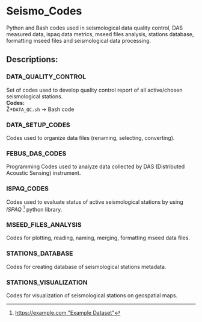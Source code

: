 # Seismo_Codes
Python and Bash codes used in seismological data quality control, DAS measured data, ispaq data metrics, mseed files analysis, stations database, formatting mseed files and seismological data processing.

## Descriptions:

### DATA_QUALITY_CONTROL
  Set of codes used to develop quality control report of all active/chosen seismological stations.  
    **Codes:**  
            Ž*```DATA_QC.sh``` -> Bash code  

    
### DATA_SETUP_CODES
  Codes used to organize data files (renaming, selecting, converting).


### FEBUS_DAS_CODES
  Programming Codes used to analyze data collected by DAS (Distributed Acoustic Sensing) instrument.


### ISPAQ_CODES
  Codes used to evaluate status of active seismological stations by using _ISPAQ_ [^1] python library.


### MSEED_FILES_ANALYSIS
  Codes for plotting, reading, naming, merging, formatting mseed data files.


### STATIONS_DATABASE
  Codes for creating database of seismological stations metadata.


### STATIONS_VISUALIZATION
  Codes for visualization of seismological stations on geospatial maps.




  [^1]: [https://example.com "Example Dataset"](https://github.com/EarthScope/ispaq)
